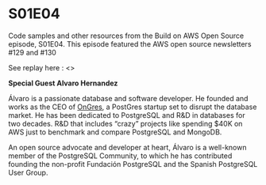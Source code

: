 # S01E04

Code samples and other resources from the Build on AWS Open Source episode, S01E04. This episode featured the AWS open source newsletters #129 and #130

See replay here : <>

**Special Guest Alvaro Hernandez**

Álvaro is a passionate database and software developer. He founded and works as the CEO of [OnGres](https://ongres.com/), a PostGres startup set to disrupt the database market. He has been dedicated to PostgreSQL and R&D in databases for two decades. R&D that includes “crazy” projects like spending $40K on AWS just to benchmark and compare PostgreSQL and MongoDB.

An open source advocate and developer at heart, Álvaro is a well-known member of the PostgreSQL Community, to which he has contributed founding the non-profit Fundación PostgreSQL and the Spanish PostgreSQL User Group.
